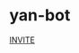 # yan-bot
[INVITE](https://discord.com/oauth2/authorize?client_id=862232441044860938&permissions=268714000&scope=bot%20applications.commands)
